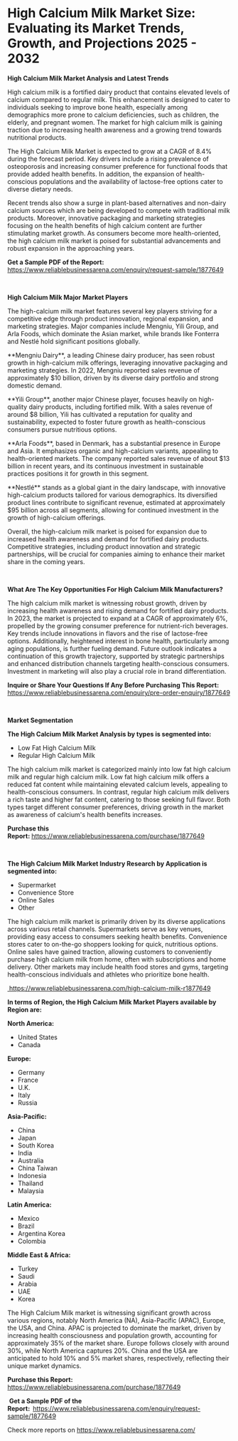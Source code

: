 <p><h1>High Calcium Milk Market Size: Evaluating its Market Trends, Growth, and Projections 2025 - 2032</h1></p><p><strong>High Calcium Milk Market Analysis and Latest Trends</strong></p>
<p><p>High calcium milk is a fortified dairy product that contains elevated levels of calcium compared to regular milk. This enhancement is designed to cater to individuals seeking to improve bone health, especially among demographics more prone to calcium deficiencies, such as children, the elderly, and pregnant women. The market for high calcium milk is gaining traction due to increasing health awareness and a growing trend towards nutritional products.</p><p>The High Calcium Milk Market is expected to grow at a CAGR of 8.4% during the forecast period. Key drivers include a rising prevalence of osteoporosis and increasing consumer preference for functional foods that provide added health benefits. In addition, the expansion of health-conscious populations and the availability of lactose-free options cater to diverse dietary needs.</p><p>Recent trends also show a surge in plant-based alternatives and non-dairy calcium sources which are being developed to compete with traditional milk products. Moreover, innovative packaging and marketing strategies focusing on the health benefits of high calcium content are further stimulating market growth. As consumers become more health-oriented, the high calcium milk market is poised for substantial advancements and robust expansion in the approaching years.</p></p>
<p><strong>Get a Sample PDF of the Report:&nbsp;</strong> <a href="https://www.reliablebusinessarena.com/enquiry/request-sample/1877649?utm_campaign=2987&utm_medium=2&utm_source=Github&utm_content=ia&utm_term=07042025&utm_id=high-calcium-milk">https://www.reliablebusinessarena.com/enquiry/request-sample/1877649</a></p>
<p>&nbsp;</p>
<p><strong>High Calcium Milk Major Market Players</strong></p>
<p><p>The high-calcium milk market features several key players striving for a competitive edge through product innovation, regional expansion, and marketing strategies. Major companies include Mengniu, Yili Group, and Arla Foods, which dominate the Asian market, while brands like Fonterra and Nestlé hold significant positions globally.</p><p>**Mengniu Dairy**, a leading Chinese dairy producer, has seen robust growth in high-calcium milk offerings, leveraging innovative packaging and marketing strategies. In 2022, Mengniu reported sales revenue of approximately $10 billion, driven by its diverse dairy portfolio and strong domestic demand.</p><p>**Yili Group**, another major Chinese player, focuses heavily on high-quality dairy products, including fortified milk. With a sales revenue of around $8 billion, Yili has cultivated a reputation for quality and sustainability, expected to foster future growth as health-conscious consumers pursue nutritious options.</p><p>**Arla Foods**, based in Denmark, has a substantial presence in Europe and Asia. It emphasizes organic and high-calcium variants, appealing to health-oriented markets. The company reported sales revenue of about $13 billion in recent years, and its continuous investment in sustainable practices positions it for growth in this segment.</p><p>**Nestlé** stands as a global giant in the dairy landscape, with innovative high-calcium products tailored for various demographics. Its diversified product lines contribute to significant revenue, estimated at approximately $95 billion across all segments, allowing for continued investment in the growth of high-calcium offerings.</p><p>Overall, the high-calcium milk market is poised for expansion due to increased health awareness and demand for fortified dairy products. Competitive strategies, including product innovation and strategic partnerships, will be crucial for companies aiming to enhance their market share in the coming years.</p></p>
<p>&nbsp;</p>
<p><strong>What Are The Key Opportunities For High Calcium Milk Manufacturers?</strong></p>
<p><p>The high calcium milk market is witnessing robust growth, driven by increasing health awareness and rising demand for fortified dairy products. In 2023, the market is projected to expand at a CAGR of approximately 6%, propelled by the growing consumer preference for nutrient-rich beverages. Key trends include innovations in flavors and the rise of lactose-free options. Additionally, heightened interest in bone health, particularly among aging populations, is further fueling demand. Future outlook indicates a continuation of this growth trajectory, supported by strategic partnerships and enhanced distribution channels targeting health-conscious consumers. Investment in marketing will also play a crucial role in brand differentiation.</p></p>
<p><strong>Inquire or Share Your Questions If Any Before Purchasing This Report:</strong> <a href="https://www.reliablebusinessarena.com/enquiry/pre-order-enquiry/1877649?utm_campaign=2987&utm_medium=2&utm_source=Github&utm_content=ia&utm_term=07042025&utm_id=high-calcium-milk">https://www.reliablebusinessarena.com/enquiry/pre-order-enquiry/1877649</a></p>
<p>&nbsp;</p>
<p><strong>Market Segmentation</strong></p>
<p><strong>The High Calcium Milk Market Analysis by types is segmented into:</strong></p>
<p><ul><li>Low Fat High Calcium Milk</li><li>Regular High Calcium Milk</li></ul></p>
<p><p>The high calcium milk market is categorized mainly into low fat high calcium milk and regular high calcium milk. Low fat high calcium milk offers a reduced fat content while maintaining elevated calcium levels, appealing to health-conscious consumers. In contrast, regular high calcium milk delivers a rich taste and higher fat content, catering to those seeking full flavor. Both types target different consumer preferences, driving growth in the market as awareness of calcium's health benefits increases.</p></p>
<p><strong>Purchase this Report:&nbsp;</strong><a href="https://www.reliablebusinessarena.com/purchase/1877649?utm_campaign=2987&utm_medium=2&utm_source=Github&utm_content=ia&utm_term=07042025&utm_id=high-calcium-milk">https://www.reliablebusinessarena.com/purchase/1877649</a></p>
<p>&nbsp;</p>
<p><strong>The High Calcium Milk Market Industry Research by Application is segmented into:</strong></p>
<p><ul><li>Supermarket</li><li>Convenience Store</li><li>Online Sales</li><li>Other</li></ul></p>
<p><p>The high calcium milk market is primarily driven by its diverse applications across various retail channels. Supermarkets serve as key venues, providing easy access to consumers seeking health benefits. Convenience stores cater to on-the-go shoppers looking for quick, nutritious options. Online sales have gained traction, allowing customers to conveniently purchase high calcium milk from home, often with subscriptions and home delivery. Other markets may include health food stores and gyms, targeting health-conscious individuals and athletes who prioritize bone health.</p></p>
<p><a href="https://www.reliablebusinessarena.com/high-calcium-milk-r1877649?utm_campaign=2987&utm_medium=2&utm_source=Github&utm_content=ia&utm_term=07042025&utm_id=high-calcium-milk">&nbsp;https://www.reliablebusinessarena.com/high-calcium-milk-r1877649</a></p>
<p><strong>In terms of Region, the High Calcium Milk Market Players available by Region are:</strong></p>
<p>
    <p> <strong> North America: </strong>
        <ul>
            <li>United States</li>
            <li>Canada</li>
        </ul>
        </p> 
    <p> <strong> Europe: </strong>
        <ul>
            <li>Germany</li>
            <li>France</li>
            <li>U.K.</li>
            <li>Italy</li>
            <li>Russia</li>
        </ul>
        </p> 
    <p> <strong> Asia-Pacific: </strong>
        <ul>
            <li>China</li>
            <li>Japan</li>
            <li>South Korea</li>
            <li>India</li>
            <li>Australia</li>
            <li>China Taiwan</li>
            <li>Indonesia</li>
            <li>Thailand</li>
            <li>Malaysia</li>
        </ul>
        </p> 
    <p> <strong> Latin America: </strong>
        <ul>
            <li>Mexico</li>
            <li>Brazil</li>
            <li>Argentina Korea</li>
            <li>Colombia</li>
        </ul>
        </p> 
    <p> <strong> Middle East & Africa: </strong>
        <ul>
            <li>Turkey</li>
            <li>Saudi</li>
            <li>Arabia</li>
            <li>UAE</li>
            <li>Korea</li>
        </ul>
    </p>
    </p>
<p><p>The High Calcium Milk market is witnessing significant growth across various regions, notably North America (NA), Asia-Pacific (APAC), Europe, the USA, and China. APAC is projected to dominate the market, driven by increasing health consciousness and population growth, accounting for approximately 35% of the market share. Europe follows closely with around 30%, while North America captures 20%. China and the USA are anticipated to hold 10% and 5% market shares, respectively, reflecting their unique market dynamics.</p></p>
<p><strong>Purchase this Report: </strong><a href="https://www.reliablebusinessarena.com/purchase/1877649?utm_campaign=2987&utm_medium=2&utm_source=Github&utm_content=ia&utm_term=07042025&utm_id=high-calcium-milk">https://www.reliablebusinessarena.com/purchase/1877649</a></p>
<p>&nbsp;<strong>Get a Sample PDF of the Report:&nbsp;&nbsp;</strong><a href="https://www.reliablebusinessarena.com/enquiry/request-sample/1877649?utm_campaign=2987&utm_medium=2&utm_source=Github&utm_content=ia&utm_term=07042025&utm_id=high-calcium-milk">https://www.reliablebusinessarena.com/enquiry/request-sample/1877649</a></p>
<p><strong></strong></p>
<p>Check more reports on <a href="https://www.reliablebusinessarena.com/?utm_campaign=2987&utm_medium=2&utm_source=Github&utm_content=ia&utm_term=07042025&utm_id=high-calcium-milk">https://www.reliablebusinessarena.com/</a></p>